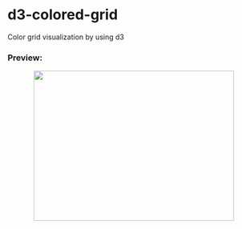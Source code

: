 # d3-colored-grid
Color grid visualization by using d3

### Preview:
<div style="text-align: center">
<img src="https://i.imgur.com/usSppoY.png" width="400" height="300">
</div>